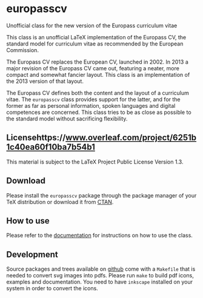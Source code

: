 # europasscv
Unofficial class for the new version of the Europass curriculum vitae

This class is an unofficial LaTeX implementation of the Europass CV, the
standard model for curriculum vitae as recommended by the European Commission.

The Europass CV replaces the European CV, launched in 2002. In 2013 a major
revision of the Europass CV came out, featuring a neater, more compact and
somewhat fancier layout. This class is an implementation of the 2013 version of
that layout.

The Europass CV defines both the content and the layout of a curriculum vitae.
The `europasscv` class provides support for the latter, and for the former as
far as personal information, spoken languages and digital competences are
concerned. This class tries to be as close as possible to the standard model
without sacrificing flexibility.

## Licensehttps://www.overleaf.com/project/6251b1c40ea60f10ba7b54b1
This ma­te­rial is sub­ject to the LaTeX Project Public Li­cense Version 1.3.

## Download
Please install the `europasscv` package through the package manager of your TeX
distribution or download it from [CTAN](https://www.ctan.org/pkg/europasscv).

## How to use
Please refer to the
[documentation](https://www.devrandom.it/software/europasscv/)
for instructions on how to use the class.

## Development
Source packages and trees available on
[github](https://github.com/gmazzamuto/europasscv) come with a `Makefile` that
is needed to convert svg images into pdfs. Please run `make` to build pdf icons,
examples and documentation. You need to have `inkscape` installed on your system
in order to convert the icons.
